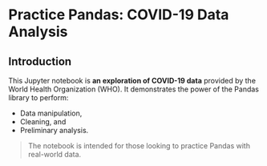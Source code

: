# Practice Pandas: COVID-19 Data Analysis
## Introduction
This Jupyter notebook is **an exploration of COVID-19 data** provided by the World Health Organization (WHO). 
It demonstrates the power of the Pandas library to perform:

- Data manipulation, 
- Cleaning, and 
- Preliminary analysis.

>The notebook is intended for those looking to practice Pandas with real-world data.
